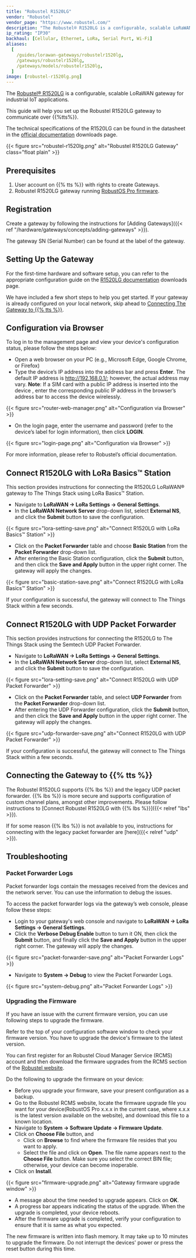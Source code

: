 ```yaml
---
title: "Robustel R1520LG"
vendor: "Robustel"
vendor_page: "https://www.robustel.com/"
description: "The Robustel® R1520LG is a configurable, scalable LoRaWAN gateway for industrial IoT applications."
ip_rating: "IP30"
backhaul: [Cellular, Ethernet, LoRa, Serial Port, Wi-Fi]
aliases:
  [
    /guides/lorawan-gateways/robustelr1520lg,
    /gateways/robustelr1520lg,
    /gateways/models/robustelr1520lg,
  ]
image: [robustel-r1520lg.png]
---
```


The [Robustel® R1520LG](https://www.robustel.com/product/r1520lg-indoor-lorawan-gateway/) is a configurable, scalable LoRaWAN gateway for industrial IoT applications.

This guide will help you set up the Robustel R1520LG gateway to communicate over {{%tts%}}.

<!--more-->

The technical specifications of the R1520LG can be found in the datasheet in the [official documentation](https://www.robustel.com/product/r1520lg-indoor-lorawan-gateway/) downloads page.

{{< figure src="robustel-r1520lg.png" alt="Robustel R1520LG Gateway" class="float plain" >}}

## Prerequisites

1. User account on {{% tts %}} with rights to create Gateways.
2. Robustel R1520LG gateway running [RobustOS Pro firmware](https://www.robustel.com/iot-software/robustos-pro-edge-computing-gateway-operating-system/).

## Registration

Create a gateway by following the instructions for [Adding Gateways]({{< ref "/hardware/gateways/concepts/adding-gateways" >}}).

The gateway SN (Serial Number) can be found at the label of the gateway.

## Setting Up the Gateway

For the first-time hardware and software setup, you can refer to the appropriate configuration guide on the [R1520LG documentation](https://www.robustel.com/product/r1520lg-indoor-lorawan-gateway/) downloads page.

We have included a few short steps to help you get started. If your gateway is already configured on your local network, skip ahead to [Connecting The Gateway to {{% tts %}}](#connecting-the-gateway-to-the-things-stack).

## Configuration via Browser

To log in to the management page and view your device's configuration status, please follow the steps below:

- Open a web browser on your PC (e.g., Microsoft Edge, Google Chrome, or Firefox)
- Type the device’s IP address into the address bar and press **Enter**. The default IP address is http://192.168.0.1/; however, the actual address may vary.
**Note**: If a SIM card with a public IP address is inserted into the device , enter the corresponding public IP address in the browser’s address bar to access the device wirelessly.

{{< figure src="router-web-manager.png" alt="Configuration via Browser" >}}

- On the login page, enter the username and password (refer to the device’s label for login information), then click **LOGIN**. 

{{< figure src="login-page.png" alt="Configuration via Browser" >}}

For more information, please refer to Robustel’s official documentation.

## Connect R1520LG with LoRa Basics™ Station

This section provides instructions for connecting the R1520LG LoRaWAN® gateway to The Things Stack using LoRa Basics™ Station.

- Navigate to **LoRaWAN -> LoRa Settings -> General Settings**.
- In the **LoRaWAN Network Server** drop-down list, select **External NS**, and click the **Submit** button to save the configuration.

{{< figure src="lora-setting-save.png" alt="Connect R1520LG with LoRa Basics™ Station" >}}

- Click on the **Packet Forwarder** table and choose **Basic Station** from the **Packet Forwarder** drop-down list.
- After entering the Basic Station configuration, click the **Submit** button, and then click the **Save and Apply** button in the upper right corner. The gateway will apply the changes.

{{< figure src="basic-station-save.png" alt="Connect R1520LG with LoRa Basics™ Station" >}}

If your configuration is successful, the gateway will connect to The Things Stack within a few seconds.

## Connect R1520LG with UDP Packet Forwarder

This section provides instructions for connecting the R1520LG to The Things Stack using the Semtech UDP Packet Forwarder.

- Navigate to **LoRaWAN -> LoRa Settings -> General Settings**.
- In the **LoRaWAN Network Server** drop-down list, select **External NS**, and click the **Submit** button to save the configuration.

{{< figure src="lora-setting-save.png" alt="Connect R1520LG with UDP Packet Forwarder" >}}

- Click on the **Packet Forwarder** table, and select **UDP Forwarder** from the **Packet Forwarder** drop-down list.
- After entering the UDP Forwarder configuration, click the **Submit** button, and then click the **Save and Apply** button in the upper right corner. The gateway will apply the changes.

{{< figure src="udp-forwarder-save.png" alt="Connect R1520LG with UDP Packet Forwarder" >}}

If your configuration is successful, the gateway will connect to The Things Stack within a few seconds.

## Connecting the Gateway to {{% tts %}}

The Robustel R1520LG supports {{% lbs %}} and the legacy UDP packet forwarder. {{% lbs %}} is more secure and supports configuration of custom channel plans, amongst other improvements. Please follow instructions to [Connect Robustel R1520LG with {{% lbs %}}]({{< relref "lbs" >}}).

If for some reason {{% lbs %}} is not available to you, instructions for connecting with the legacy packet forwarder are [here]({{< relref "udp" >}}).

## Troubleshooting

### Packet Forwarder Logs

Packet forwarder logs contain the messages received from the devices and the network server. You can use the information to debug the issues.

To access the packet forwarder logs via the gateway’s web console, please follow these steps:

- Login to your gateway's web console and navigate to **LoRaWAN -> LoRa Settings -> General Settings**. 
- Click the **Verbose Debug Enable** button to turn it ON, then click the **Submit** button, and finally click the **Save and Apply** button in the upper right corner. The gateway will apply the changes.

{{< figure src="packet-forwarder-save.png" alt="Packet Forwarder Logs" >}}

- Navigate to **System -> Debug** to view the Packet Forwarder Logs.

{{< figure src="system-debug.png" alt="Packet Forwarder Logs" >}}

### Upgrading the Firmware

If you have an issue with the current firmware version, you can use following steps to upgrade the firmware.

Refer to the top of your configuration software window to check your firmware version. You have to upgrade the device&apos;s firmware to the latest version.

You can first register for an Robustel Cloud Manager Service (RCMS) account and then download the firmware upgrades from the RCMS section of the [Robustel website](https://www.robustel.com/iot-software/robustel-cloud-manager-service/).

Do the following to upgrade the firmware on your device:

- Before you upgrade your firmware, save your present configuration as a backup.
- Go to the Robustel RCMS website, locate the firmware upgrade file you want for your device(RobustOS Pro x.x.x in the current case, where x.x.x is the latest version available on the website), and download this file to a known location.
- Navigate to **System -> Software Update -> Firmware Update**.
- Click on **Choose File** button, and
  - Click on **Browse** to find where the firmware file resides that you want to apply.
  - Select the file and click on **Open**. The file name appears next to the **Choose File** button. Make sure you select the correct BIN file; otherwise, your device can become inoperable.
- Click on **Install**.

{{< figure src="firmware-upgrade.png" alt="Gateway firmware upgrade window" >}}

- A message about the time needed to upgrade appears. Click on **OK**.
- A progress bar appears indicating the status of the upgrade. When the upgrade is completed, your device reboots.
- After the firmware upgrade is completed, verify your configuration to ensure that it is same as what you expected.

The new firmware is written into flash memory. It may take up to 10 minutes to upgrade the firmware. Do not interrupt the devices&apos; power or press the reset button during this time.